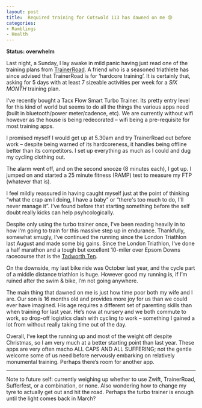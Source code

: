 ```yaml
---
layout: post
title:  Required training for Cotswold 113 has dawned on me 😰
categories:
- Ramblings
- Health
---
```


**Status: overwhelm**

Last night, a Sunday, I lay awake in mild panic having just read one of the training plans from [TrainerRoad](https://www.trainerroad.com/). A friend who is a seasoned triathlete has since advised that TrainerRoad is for ‘hardcore training’. It is certainly that, asking for 5 days with at least 7 sizeable activities per week for a *SIX MONTH* training plan. 

I‘ve recently bought a Tacx Flow Smart Turbo Trainer. Its pretty entry level for this kind of world but seems to do all the things the various apps need (built in bluetooth/power meter/cadence, etc). We are currently without wifi however as the house is being redecorated – wifi being a pre-requisite for most training apps.

I promised myself I would get up at 5.30am and try TrainerRoad out before work – despite being warned of its hardcoreness, it handles being offline better than its competitors. I set up everything as much as I could and dug my cycling clothing out.

The alarm went off, and on the second snooze (8 minutes each), I got up. I jumped on and started a 25 minute fitness (RAMP) test to measure my FTP (whatever that is). 

I feel mildly reassured in having caught myself just at the point of thinking “what the crap am I doing, I have a baby” or “there's too much to do, I'll never manage it”. I’ve found before that starting something before the self doubt really kicks can help psyhcologically. 

Despite only using the turbo trainer once, I've been reading heavily in to how I‘m going to train for this massive step up in endurance. Thankfully, somewhat smugly, I‘ve continued the running since the London Triathlon last August and made some big gains. Since the London Triathlon, I‘ve done a half marathon and a tough but excellent 10-miler over Epsom Downs racecourse that is the [Tadworth Ten](http://www.tadworth.org.uk/tadworth-ten/). 

On the downside, my last bike ride was October last year, and the cycle part of a middle distance triathlon is huge. However good my running is, if I’m ruined after the swim & bike, I’m not going anywhere.

The main thing that dawned on me is just how time poor both my wife and I are. Our son is 16 months old and provides more joy for us than we could ever have imagined. His age requires a different set of parenting skills than when training for last year. He‘s now at nursery and we both commute to work, so drop-off logistics clash with cycling to work – something I gained a lot from without really taking time out of the day.

Overall, I‘ve kept the running up and most of the weight off despite Christmas, so I am very much at a better starting point than last year. These apps are very often macho ALL CAPS AND ALL SUFFERING; not the gentle welcome some of us need before nervously embarking on relatively monumental training. Perhaps there’s room for another app.

---

Note to future self: currently weighing up whether to use Zwift, TrainerRoad, Sufferfest, or a combination, or none. Also wondering how to change my tyre to actually get out and hit the road. Perhaps the turbo trainer is enough until the light comes back in March?
